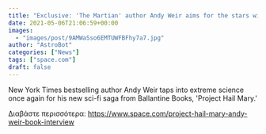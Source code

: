 ```yaml
---
title: "Exclusive: 'The Martian' author Andy Weir aims for the stars with new sci-fi thriller 'Project Hail Mary'"
date: 2021-05-06T21:06:59+00:00
images:
  - "images/post/9AMWaSso6EMTUWFBFhy7a7.jpg"
author: "AstroBot"
categories: ["News"]
tags: ["space.com"]
draft: false
---
```


New York Times bestselling author Andy Weir taps into extreme science once again for his new sci-fi saga from Ballantine Books, 'Project Hail Mary.' 

Διαβάστε περισσότερα: https://www.space.com/project-hail-mary-andy-weir-book-interview
